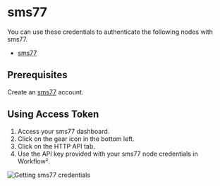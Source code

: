 # sms77

You can use these credentials to authenticate the following nodes with sms77.
- [sms77](/workflow/integrations/nodes/n8n-nodes-base.sms77/)

## Prerequisites

Create an [sms77](https://sms77.io/) account.

## Using Access Token

1. Access your sms77 dashboard.
2. Click on the gear icon in the bottom left.
3. Click on the HTTP API tab.
4. Use the API key provided with your sms77 node credentials in Workflow².

![Getting sms77 credentials](/_images/integrations/credentials/sms77/using-access-token.gif)
